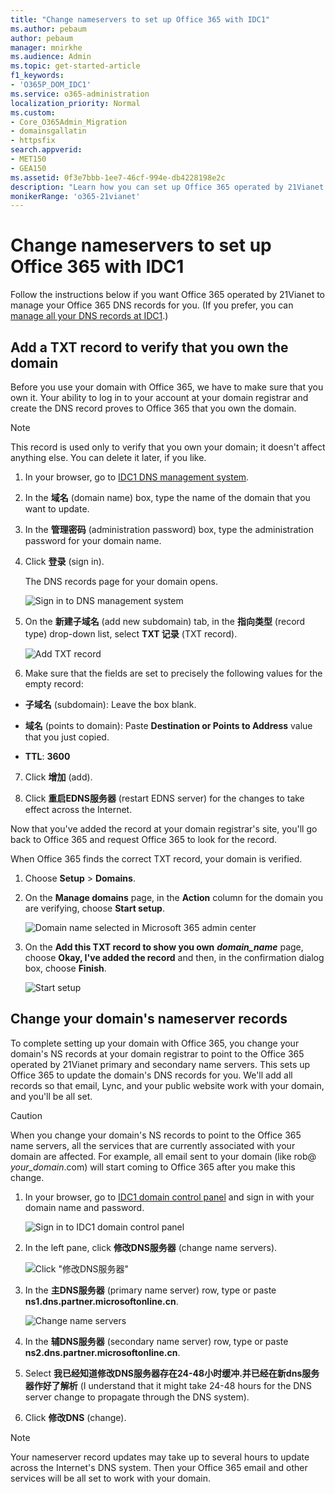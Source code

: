 ```yaml
---
title: "Change nameservers to set up Office 365 with IDC1"
ms.author: pebaum
author: pebaum
manager: mnirkhe
ms.audience: Admin
ms.topic: get-started-article
f1_keywords:
- 'O365P_DOM_IDC1'
ms.service: o365-administration
localization_priority: Normal
ms.custom:
- Core_O365Admin_Migration
- domainsgallatin
- httpsfix
search.appverid:
- MET150
- GEA150
ms.assetid: 0f3e7bbb-1ee7-46cf-994e-db4228198e2c
description: "Learn how you can set up Office 365 operated by 21Vianet to manage your DNS records, when IDC1 is the DNS hosting provider."
monikerRange: 'o365-21vianet'
---
```


# Change nameservers to set up Office 365 with IDC1

Follow the instructions below if you want Office 365 operated by 21Vianet to manage your Office 365 DNS records for you. (If you prefer, you can [manage all your DNS records at IDC1](create-dns-records-at-idc1.md).)

    
## Add a TXT record to verify that you own the domain
<a name="BKMK_add_a_record"> </a>

Before you use your domain with Office 365, we have to make sure that you own it. Your ability to log in to your account at your domain registrar and create the DNS record proves to Office 365 that you own the domain.
  
> [!NOTE]
> This record is used only to verify that you own your domain; it doesn't affect anything else. You can delete it later, if you like. 
  
1. In your browser, go to [IDC1 DNS management system](https://go.microsoft.com/fwlink/?linkid=838716).
    
2. In the **域名** (domain name) box, type the name of the domain that you want to update. 
    
3. In the **管理密码** (administration password) box, type the administration password for your domain name. 
    
4. Click **登录** (sign in). 
    
    The DNS records page for your domain opens.
    
    ![Sign in to DNS management system](../media/8562d0bc-dde7-4fdb-b4dc-78f57fa159b8.png)
  
5. On the **新建子域名** (add new subdomain) tab, in the **指向类型** (record type) drop-down list, select **TXT 记录** (TXT record). 
    
    ![Add TXT record](../media/342ff242-c2c7-4d60-8421-5387e0b8d7a8.png)
  
6. Make sure that the fields are set to precisely the following values for the empty record:
    
  - **子域名** (subdomain): Leave the box blank. 
    
  - **域名** (points to domain): Paste **Destination or Points to Address** value that you just copied. 
    
  - **TTL**: **3600**
    
7. Click **增加** (add). 
    
8. Click **重启EDNS服务器** (restart EDNS server) for the changes to take effect across the Internet. 
    
Now that you've added the record at your domain registrar's site, you'll go back to Office 365 and request Office 365 to look for the record.
  
When Office 365 finds the correct TXT record, your domain is verified.
  
1. Choose **Setup** \> **Domains**.
    
2. On the **Manage domains** page, in the **Action** column for the domain you are verifying, choose **Start setup**.
    
    ![Domain name selected in Microsoft 365 admin center](../media/c61204f1-a025-448b-a2a1-c4d7abee7a06.png)
  
3. On the **Add this TXT record to show you own** ***domain_name*** page, choose **Okay, I've added the record** and then, in the confirmation dialog box, choose **Finish**.
    
    ![Start setup](../media/5f6578af-ae32-49e8-b283-ec2d080420da.png)
  
## Change your domain's nameserver records
<a name="BKMK_change_your_domain_s_1"> </a>

To complete setting up your domain with Office 365, you change your domain's NS records at your domain registrar to point to the Office 365 operated by 21Vianet primary and secondary name servers. This sets up Office 365 to update the domain's DNS records for you. We'll add all records so that email, Lync, and your public website work with your domain, and you'll be all set.
  
> [!CAUTION]
> When you change your domain's NS records to point to the Office 365 name servers, all the services that are currently associated with your domain are affected. For example, all email sent to your domain (like rob@ *your_domain*.com) will start coming to Office 365 after you make this change. 
  
1. In your browser, go to [IDC1 domain control panel](https://go.microsoft.com/fwlink/?linkid=838717) and sign in with your domain name and password. 
    
    ![Sign in to IDC1 domain control panel](../media/1e394e99-db79-4a39-bed9-07ffab124013.png)
  
2. In the left pane, click **修改DNS服务器** (change name servers). 
    
    ![Click "修改DNS服务器"](../media/b6959c5d-22de-4866-af10-c5138e978daa.png)
  
3. In the **主DNS服务器** (primary name server) row, type or paste **ns1.dns.partner.microsoftonline.cn**. 
    
    ![Change name servers](../media/ef3f7c8a-23f2-4940-87d1-0b8a2dd766e9.png)
  
4. In the **辅DNS服务器** (secondary name server) row, type or paste **ns2.dns.partner.microsoftonline.cn**. 
    
5. Select **我已经知道修改DNS服务器存在24-48小时缓冲.并已经在新dns服务器作好了解析** (I understand that it might take 24-48 hours for the DNS server change to propagate through the DNS system). 
    
6. Click **修改DNS** (change). 
    
> [!NOTE]
> Your nameserver record updates may take up to several hours to update across the Internet's DNS system. Then your Office 365 email and other services will be all set to work with your domain. 
  

